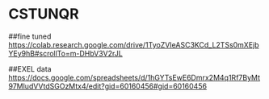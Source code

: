 # CSTUNQR


##fine tuned
https://colab.research.google.com/drive/1TyoZVIeASC3KCd_L2TSs0mXEjbYEy9hB#scrollTo=m-DHbV3V2rJL


##EXEL data
https://docs.google.com/spreadsheets/d/1hGYTsEwE6Dmrx2M4q1Rf7ByMt97MludVVtdSGOzMtx4/edit?gid=60160456#gid=60160456
